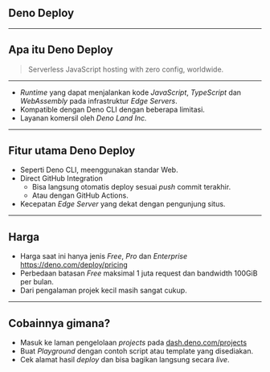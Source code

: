 ## Deno Deploy

---

## Apa itu Deno Deploy

> Serverless JavaScript hosting with zero config, worldwide.

---

- _Runtime_ yang dapat menjalankan kode _JavaScript_, _TypeScript_ dan _WebAssembly_ pada infrastruktur _Edge Servers_.
- Kompatible dengan Deno CLI dengan beberapa limitasi.
- Layanan komersil oleh _Deno Land Inc._

---

## Fitur utama Deno Deploy

- Seperti Deno CLI, meenggunakan standar Web.
- Direct GitHub Integration
  - Bisa langsung otomatis deploy sesuai _push_ commit terakhir.
  - Atau dengan GitHub Actions.
- Kecepatan _Edge Server_ yang dekat dengan pengunjung situs.

---

## Harga

- Harga saat ini hanya jenis _Free_, _Pro_ dan _Enterprise_ https://deno.com/deploy/pricing
- Perbedaan batasan _Free_ maksimal 1 juta request dan bandwidth 100GiB per bulan.
- Dari pengalaman projek kecil masih sangat cukup.

---

## Cobainnya gimana?

- Masuk ke laman pengelolaan _projects_ pada [dash.deno.com/projects](https://dash.deno.com/projects)
- Buat _Playground_ dengan contoh script atau template yang disediakan.
- Cek alamat hasil _deploy_ dan bisa bagikan langsung secara _live_.